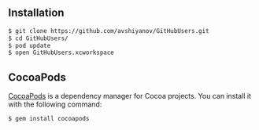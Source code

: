 
## Installation
```bash
$ git clone https://github.com/avshiyanov/GitHubUsers.git
$ cd GitHubUsers/
$ pod update
$ open GitHubUsers.xcworkspace 
```

## CocoaPods

[CocoaPods](http://cocoapods.org) is a dependency manager for Cocoa projects. You can install it with the following command:

```bash
$ gem install cocoapods
```
